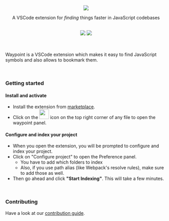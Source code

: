 <div align="center">
<img  src="https://raw.githubusercontent.com/Raathigesh/JSBubbles/master/docs/assets/logo.png">

<p align="center">
  A VSCode extension for <em>finding</em> things faster in JavaScript codebases
</p>

<br/>
<img src="https://img.shields.io/github/workflow/status/Raathigesh/JSBubbles/Production Build?style=flat-square" />
<img src="https://img.shields.io/visual-studio-marketplace/v/Raathigeshan.js-bubbles?color=green&style=flat-square" />
<br />
</div>
<br/>
<br/>

Waypoint is a VSCode extension which makes it easy to find JavaScript symbols and also allows to bookmark them.

<br/>

### Getting started

#### Install and activate

- Install the extension from [marketplace](https://marketplace.visualstudio.com/items?itemName=Raathigeshan.waypoint).
- Click on the <img src="https://raw.githubusercontent.com/Raathigesh/JSBubbles/master/docs/assets/Trigger%20icon.png" height="30px"> icon on the top right corner of any file to open the waypoint panel.

#### Configure and index your project

- When you open the extension, you will be prompted to configure and index your project.
- Click on "Configure project" to open the Preference panel.
  - You have to add which folders to index
  - Also, if you use path alias (like Webpack's resolve rules), make sure to add those as well.
- Then go ahead and click **"Start Indexing"**. This will take a few minutes.

<br/>

### Contributing

Have a look at our [contribution guide](docs/contributing.md).
